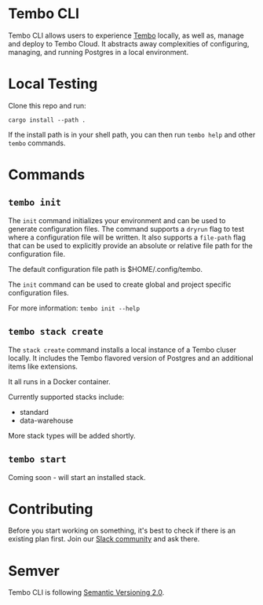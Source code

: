 # Tembo CLI

Tembo CLI allows users to experience [Tembo](https://tembo.io) locally, as well as, 
manage and deploy to Tembo Cloud. It abstracts away complexities of configuring, 
managing, and running Postgres in a local environment. 

# Local Testing

Clone this repo and run:

`cargo install --path .`

If the install path is in your shell path, you can then run `tembo help` and other `tembo` commands.

# Commands

## `tembo init`

The `init` command initializes your environment and can be used to generate configuration files. 
The command supports a `dryrun` flag to test where a configuration file will be written. It also 
supports a `file-path` flag that can be used to explicitly provide an absolute or relative file 
path for the configuration file.

The default configuration file path is $HOME/.config/tembo.

The `init` command can be used to create global and project specific configuration files.

For more information: `tembo init --help`

## `tembo stack create`

The `stack create` command installs a local instance of a Tembo cluser locally. 
It includes the Tembo flavored version of Postgres and 
an additional items like extensions. 

It all runs in a Docker container.

Currently supported stacks include: 

* standard
* data-warehouse

More stack types will be added shortly.

## `tembo start`

Coming soon - will start an installed stack.

# Contributing

Before you start working on something, it's best to check if there is an existing plan 
first. Join our [Slack community](https://join.slack.com/t/trunk-crew/shared_invite/zt-1yiafma92-hFHq2xAN0ukjg_2AsOVvfg) and ask there.

# Semver

Tembo CLI is following [Semantic Versioning 2.0](https://semver.org/).
